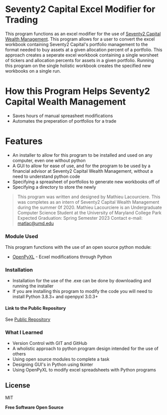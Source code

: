 # Seventy2 Capital Excel Modifier for Trading
This program functions as an excel modifier for the use of [Seventy2 Capital Wealth Management](https://www.seventy2capital.com/). This program allows for a user to convert the excel workbook containing Seventy2 Capital's portfolio management to the format needed to buy assets at a given allocation percent of a portfolio. This approach creates a seperate excel workbook containing a single worsheet of tickers and allocation percents for assets in a given portfolio. Running this program on the single holistic workbook creates the specified new workbooks on a single run.

# How this Program Helps Seventy2 Capital Wealth Management
  - Saves hours of manual spreasheet modifications 
  - Automates the preperation of portfolios for a trade 

# Features
  - An installer to allow for this program to be installed and used on any computer, even one without python
  - A GUI to allow for ease of use, and for the program to be used by a financial advisor at Seventy2 Capital Wealth Management, without a need to understand python code
  - Specifying a spreasheet of portfolios to generate new workbooks off of
  - Specifying a directory to store the newly 
  
> This program was written and designed by Mathieu Lacourciere.
> This was completes as an intern of Seventy2 Capital Wealth Management during the summer 0f 2020.
> Mathieu Lacourciere is an Undergraduate Computer Science Student at the University of Maryland College Park
> Expected Graduation: Spring Semester 2023
> Contact e-mail: matlac@umd.edu

### Module Used
This program functions with the use of an open source python module:

* [OpenPyXL] - Ecxel modifications through Python

### Installation

- Installation for the use of the .exe can be done by downloading and running the installer
- If you are installing this program to modify the code you will need to install Python 3.8.3+ and openpyxl 3.0.3+ 

#### Link to the Public Repository

See [Public Repository](https://github.com/mglac/S2C-excel-modifier-for-trading)


### What I Learned

 - Version Control with GIT and GitHub
 - A wholistic approach to python program design intended for the use of others
 - Using open source modules to complete a task
 - Designing GUI's in Python using tkinter 
 - Using OpenPyXL to modify excel spreadsheets with Python programs

License
----

MIT


**Free Software 
Open Source**

[OpenPyXL]: <https://openpyxl.readthedocs.io/en/stable/>
   
